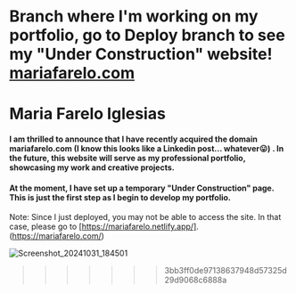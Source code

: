 
Branch where I'm working on my portfolio, go to Deploy branch to see my "Under Construction" website! [mariafarelo.com](https://mariafarelo.com/)
=======
# Maria Farelo Iglesias

#### I am thrilled to announce that I have recently acquired the domain mariafarelo.com (I know this looks like a Linkedin post... whatever😛) . In the future, this website will serve as my professional portfolio, showcasing my work and creative projects.

#### At the moment, I have set up a temporary "Under Construction" page. This is just the first step as I begin to develop my portfolio.

Note: Since I just deployed, you may not be able to access the site. In that case, please go to [https://mariafarelo.netlify.app/].
(https://mariafarelo.com/)

![Screenshot_20241031_184501](https://github.com/user-attachments/assets/9031f623-97ac-4fa5-8d19-3d8338a0a81d)
>>>>>>> 3bb3ff0de97138637948d57325d29d9068c6888a
